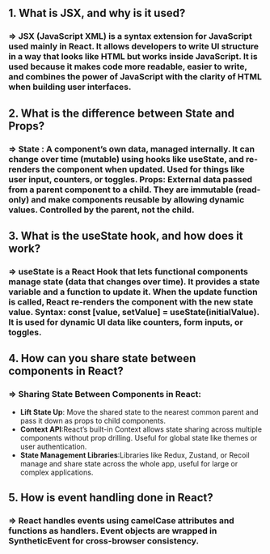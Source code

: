 
## 1. What is JSX, and why is it used?
### => **JSX** (JavaScript XML) is a syntax extension for JavaScript used mainly in React. It allows developers to write UI structure in a way that looks like HTML but works inside JavaScript. It is used because it makes code more readable, easier to write, and combines the power of JavaScript with the clarity of HTML when building user interfaces.


## 2. What is the difference between State and Props?
### => State : A component’s own data, managed internally. It can change over time (mutable) using hooks like useState, and re-renders the component when updated. Used for things like user input, counters, or toggles. Props: External data passed from a parent component to a child. They are immutable (read-only) and make components reusable by allowing dynamic values. Controlled by the parent, not the child.


## 3. What is the useState hook, and how does it work?
### => useState is a React Hook that lets functional components manage state (data that changes over time). It provides a state variable and a function to update it. When the update function is called, React re-renders the component with the new state value. Syntax: const [value, setValue] = useState(initialValue). It is used for dynamic UI data like counters, form inputs, or toggles.

## 4. How can you share state between components in React?
### => Sharing State Between Components in React:
* **Lift State Up**: Move the shared state to the nearest common parent and pass it down as props to child components.
* **Context API**:React’s built-in Context allows state sharing across multiple components without prop drilling. Useful for global state like themes or user authentication.
* **State Management Libraries**:Libraries like Redux, Zustand, or Recoil manage and share state across the whole app, useful for large or complex applications.


## 5. How is event handling done in React?
### => React handles events using **camelCase attributes** and **functions as handlers**. Event objects are wrapped in **SyntheticEvent** for cross-browser consistency.
